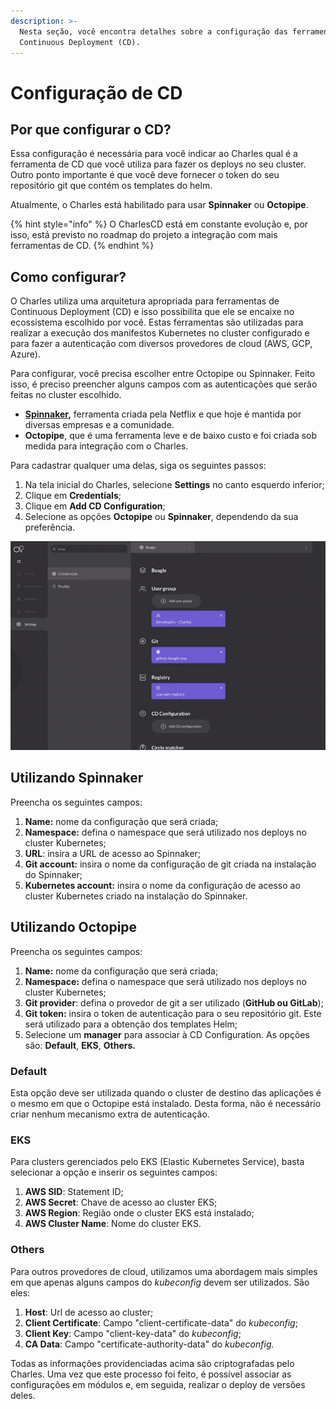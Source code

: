 ```yaml
---
description: >-
  Nesta seção, você encontra detalhes sobre a configuração das ferramentas de
  Continuous Deployment (CD).
---
```


# Configuração de CD

## Por que configurar o CD? 

Essa configuração é necessária para você indicar ao Charles qual é a ferramenta de CD que você utiliza para fazer os deploys no seu cluster. Outro ponto importante é que você deve fornecer o token do seu repositório git que contém os templates do helm. 

Atualmente, o Charles está habilitado para usar **Spinnaker** ou **Octopipe**.

{% hint style="info" %}
O CharlesCD está em constante evolução e, por isso, está previsto no roadmap do projeto a integração com mais ferramentas de CD. 
{% endhint %}

## Como configurar?

O Charles utiliza uma arquitetura apropriada para ferramentas de Continuous Deployment \(CD\) e isso possibilita que ele se encaixe no ecossistema escolhido por você. Estas ferramentas são utilizadas para realizar a execução dos manifestos Kubernetes no cluster configurado e para fazer a autenticação com diversos provedores de cloud \(AWS, GCP, Azure\).

Para configurar, você precisa escolher entre Octopipe ou Spinnaker. Feito isso, é preciso preencher alguns campos com as autenticações que serão feitas no cluster escolhido.

* [**Spinnaker**](https://www.spinnaker.io/)**,** ferramenta criada pela Netflix e que hoje é mantida por diversas empresas e a comunidade.  
* **Octopipe**, que é uma ferramenta leve e de baixo custo e foi criada sob medida para integração com o Charles.

Para cadastrar qualquer uma delas, siga os seguintes passos:

1. Na tela inicial do Charles, selecione **Settings** no canto esquerdo inferior;
2. Clique em **Credentials**;
3. Clique em **Add CD Configuration**;
4. Selecione as opções **Octopipe** ou **Spinnaker**, dependendo da sua preferência.

![Processo inicial de cadastro de configura&#xE7;&#xF5;es de CD](../.gitbook/assets/cd-configuration-2-1%20%281%29.gif)

## Utilizando Spinnaker

Preencha os seguintes campos:

1. **Name:** nome da configuração que será criada;
2. **Namespace:** defina o namespace que será utilizado nos deploys no cluster Kubernetes;
3. **URL**: insira a URL de acesso ao Spinnaker;
4. **Git account:** insira o nome da configuração de git criada na instalação do Spinnaker;
5. **Kubernetes account:** insira o nome da configuração de acesso ao cluster Kubernetes criado na instalação do Spinnaker.

## Utilizando Octopipe

Preencha os seguintes campos:

1. **Name:** nome da configuração que será criada;
2. **Namespace:** defina o namespace que será utilizado nos deploys no cluster Kubernetes;
3. **Git provider**: defina o provedor de git a ser utilizado \(**GitHub ou GitLab**\);
4. **Git token:** insira o token de autenticação para o seu repositório git. Este será utilizado para a obtenção dos templates Helm;
5. Selecione um **manager** para associar à CD Configuration. As opções são: **Default**, **EKS**, **Others.**

### Default

Esta opção deve ser utilizada quando o cluster de destino das aplicações é o mesmo em que o Octopipe está instalado. Desta forma, não é necessário criar nenhum mecanismo extra de autenticação.

### EKS

Para clusters gerenciados pelo EKS \(Elastic Kubernetes Service\), basta selecionar a opção e inserir os seguintes campos:

1. **AWS SID**: Statement ID;
2. **AWS Secret**: Chave de acesso ao cluster EKS;
3. **AWS Region**: Região onde o cluster EKS está instalado;
4. **AWS Cluster Name**: Nome do cluster EKS.

### Others

Para outros provedores de cloud, utilizamos uma abordagem mais simples em que apenas alguns campos do _kubeconfig_ devem ser utilizados. São eles:

1. **Host**: Url de acesso ao cluster;
2. **Client Certificate**: Campo "client-certificate-data" do _kubeconfig_;
3. **Client Key**: Campo "client-key-data" do _kubeconfig_;
4. **CA Data**: Campo "certificate-authority-data" do _kubeconfig._

Todas as informações providenciadas acima são criptografadas pelo Charles. Uma vez que este processo foi feito, é possível associar as configurações em módulos e, em seguida, realizar o deploy de versões deles.

